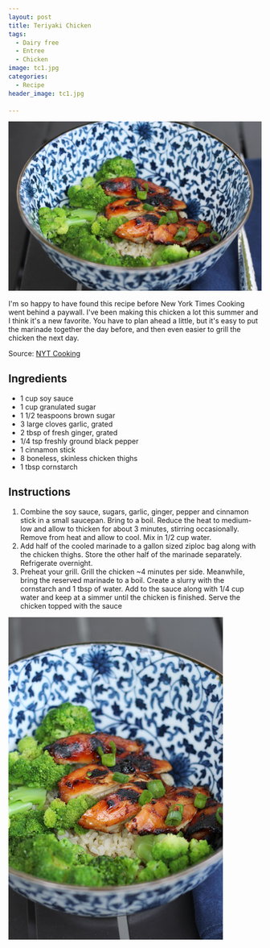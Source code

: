 ```yaml
---
layout: post
title: Teriyaki Chicken
tags:
  - Dairy free
  - Entree
  - Chicken
image: tc1.jpg
categories:
  - Recipe
header_image: tc1.jpg

---
```


![Image of Teriyaki Chicken.](/upload/tc1.jpg)

I'm so happy to have found this recipe before New York Times Cooking went behind a paywall. I've been making this chicken a lot this summer and I think it's a new favorite. You have to plan ahead a little, but it's easy to put the marinade together the day before, and then even easier to grill the chicken the next day.  
  

  
Source: [NYT Cooking](https://cooking.nytimes.com/recipes/1012984-chicken-teriyaki)

## Ingredients

- 1 cup soy sauce
- 1 cup granulated sugar
- 1 1/2 teaspoons brown sugar
- 3 large cloves garlic, grated
- 2 tbsp of fresh ginger, grated
- 1/4 tsp freshly ground black pepper
- 1 cinnamon stick
- 8 boneless, skinless chicken thighs
- 1 tbsp cornstarch

## Instructions

1. Combine the soy sauce, sugars, garlic, ginger, pepper and cinnamon stick in a small saucepan. Bring to a boil. Reduce the heat to medium-low and allow to thicken for about 3 minutes, stirring occasionally. Remove from heat and allow to cool. Mix in 1/2 cup water. 
1. Add half of the cooled marinade to a gallon sized ziploc bag along with the chicken thighs. Store the other half of the marinade separately. Refrigerate overnight. 
1. Preheat your grill. Grill the chicken ~4 minutes per side. Meanwhile, bring the reserved marinade to a boil. Create a slurry with the cornstarch and 1 tbsp of water. Add to the sauce along with 1/4 cup water and keep at a simmer until the chicken is finished. Serve the chicken topped with the sauce 





![Image of Teriyaki Chicken.](/upload/tc2.jpg)